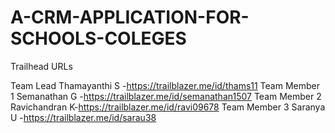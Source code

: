 # A-CRM-APPLICATION-FOR-SCHOOLS-COLEGES
Trailhead URLs

Team Lead Thamayanthi S -https://trailblazer.me/id/thams11
Team Member 1 Semanathan G -https://trailblazer.me/id/semanathan1507 
Team Member 2 Ravichandran K-https://trailblazer.me/id/ravi09678
Team Member 3 Saranya U -https://trailblazer.me/id/sarau38
